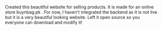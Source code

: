 Created this beautiful website for selling products. It is made for an online store buynbag.pk . For now, I haven't integrated the backend as it is not live but it is a very beautiful looking website. Left it open source so you everyone can download and modify it!
